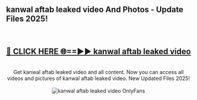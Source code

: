 <h2>kanwal aftab leaked video And Photos - Update Files 2025!</h2>
<br>
<div align="center">
<h2><a href="https://linkcuts.com/hfmhzwbr" rel="nofollow">🔴 CLICK HERE 🌐==►► kanwal aftab leaked video</a></h2>
<br>
Get kanwal aftab leaked video and all content. Now you can access all videos and pictures of kanwal aftab leaked video. New Updated Files 2025!
<br>
<br>
<a href="https://linkcuts.com/hfmhzwbr" rel="nofollow" data-target="animated-image.originalLink"><img src="https://i.ibb.co.com/WyWwxjT/player-gif2.gif" alt="kanwal aftab leaked video OnlyFans" style="max-width: 100%; display: inline-block;" data-target="animated-image.originalImage"></a>
</div>
<br>